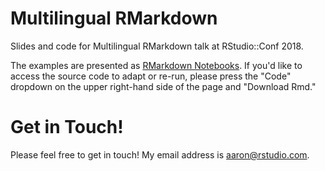 # Multilingual RMarkdown

Slides and code for Multilingual RMarkdown talk at RStudio::Conf 2018.

The examples are presented as [RMarkdown Notebooks](https://rviews.rstudio.com/2017/03/15/why-i-love-r-notebooks/).  If you'd like to access the source code to adapt or re-run, please press the "Code" dropdown on the upper right-hand side of the page and "Download Rmd."

# Get in Touch!

Please feel free to get in touch!  My email address is aaron@rstudio.com.


